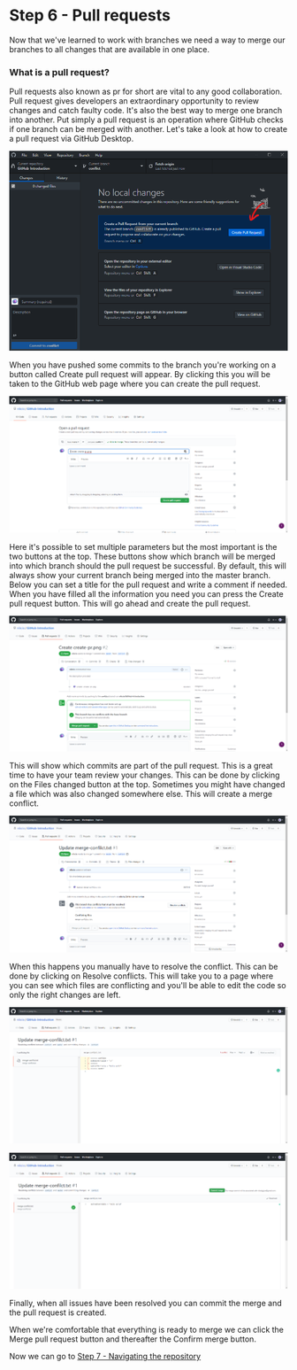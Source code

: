 # Step 6 - Pull requests

Now that we've learned to work with branches we need a way to merge our branches to all changes that are available in one place.

### What is a pull request?
Pull requests also known as pr for short are vital to any good collaboration. Pull request gives developers an extraordinary opportunity to review changes and catch faulty code. It's also the best way to merge one branch into another.
Put simply a pull request is an operation where GitHub checks if one branch can be merged with another. Let's take a look at how to create a pull request via GitHub Desktop.

![Github desktop create pull request](../Assets/Images/pr/create-pr.png)

When you have pushed some commits to the branch you're working on a button called Create pull request will appear. By clicking this you will be taken to the GitHub web page where you can create the pull request.

![Github create pull request](../Assets/Images/pr/pr-web.png)

Here it's possible to set multiple parameters but the most important is the two buttons at the top. These buttons show which branch will be merged into which branch should the pull request be successful. By default, this will always show your current branch being merged into the master branch. Below you can set a title for the pull request and write a comment if needed. When you have filled all the information you need you can press the Create pull request button. This will go ahead and create the pull request.

![Github pull request](../Assets/Images/pr/pr-created.png)

This will show which commits are part of the pull request. This is a great time to have your team review your changes. This can be done by clicking on the Files changed button at the top.
Sometimes you might have changed a file which was also changed somewhere else. This will create a merge conflict.

![Merge conflict](../Assets/Images/pr/pr-conflict.png)

When this happens you manually have to resolve the conflict. This can be done by clicking on Resolve conflicts. This will take you to a page where you can see which files are conflicting and you'll be able to edit the code so only the right changes are left.

![Merge conflict resolve](../Assets/Images/pr/resolve-window.png)

![Merge conflict resolved](../Assets/Images/pr/resolved.png)

Finally, when all issues have been resolved you can commit the merge and the pull request is created.

When we're comfortable that everything is ready to merge we can click the Merge pull request button and thereafter the Confirm merge button.

Now we can go to [Step 7 - Navigating the repository](../Step%207%20-%20Navigating%20the%20repository/README.md)
